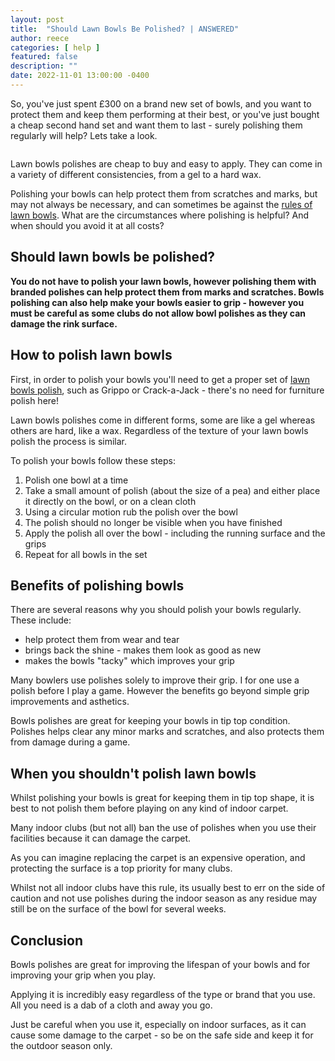 ```yaml
---
layout: post
title:  "Should Lawn Bowls Be Polished? | ANSWERED"
author: reece
categories: [ help ]
featured: false
description: ""
date: 2022-11-01 13:00:00 -0400
---
```

    

<!-- wp:paragraph -->
<p xmlns="http://www.w3.org/1999/xhtml">So, you've just spent £300 on a brand new set of bowls, and you want to protect them and keep them performing at their best, or you've just bought a cheap second hand set and want them to last - surely polishing them regularly will help? Lets take a look.</p>
<!-- /wp:paragraph -->

<!-- wp:image {"id":1542,"sizeSlug":"full","linkDestination":"none"} -->
<figure class="wp-block-image size-full"><img src="/img/posts/Should-Lawn-Bowls-Be-Polished.jpg" alt="" class="wp-image-1542"/></figure>
<!-- /wp:image -->

<!-- wp:paragraph -->
<p>Lawn bowls polishes are cheap to buy and easy to apply. They can come in a variety of different consistencies, from a gel to a hard wax.</p>
<!-- /wp:paragraph -->

<!-- wp:paragraph -->
<p>Polishing your bowls can help protect them from scratches and marks, but may not always be necessary, and can sometimes be against the <a href="https://www.jackhighbowls.com/help/lawn-bowls-rules/" data-type="post" data-id="304">rules of lawn bowls</a>. What are the circumstances where polishing is helpful? And when should you avoid it at all costs?</p>
<!-- /wp:paragraph -->

<!-- wp:heading -->
<h2>Should lawn bowls be polished?</h2>
<!-- /wp:heading -->

<!-- wp:paragraph -->
<p><strong>You do not have to polish your lawn bowls, however polishing them with branded polishes can help protect them from marks and scratches. Bowls polishing can also help make your bowls easier to grip - however you must be careful as some clubs do not allow bowl polishes as they can damage the rink surface.</strong></p>
<!-- /wp:paragraph -->

<!-- wp:heading -->
<h2>How to polish lawn bowls</h2>
<!-- /wp:heading -->

<!-- wp:paragraph -->
<p>First, in order to polish your bowls you'll need to get a proper set of <a href="https://www.jackhighbowls.com/guide/best-lawn-bowls-grip-enhancers/" data-type="post" data-id="278">lawn bowls polish</a>, such as Grippo or Crack-a-Jack - there's no need for furniture polish here!</p>
<!-- /wp:paragraph -->

<!-- wp:paragraph -->
<p>Lawn bowls polishes come in different forms, some are like a gel whereas others are hard, like a wax. Regardless of the texture of your lawn bowls polish the process is similar.</p>
<!-- /wp:paragraph -->

<!-- wp:paragraph -->
<p>To polish your bowls follow these steps:</p>
<!-- /wp:paragraph -->

<!-- wp:list {"ordered":true} -->
<ol><!-- wp:list-item -->
<li>Polish one bowl at a time</li>
<!-- /wp:list-item -->

<!-- wp:list-item -->
<li>Take a small amount of polish (about the size of a pea) and either place it directly on the bowl, or on a clean cloth</li>
<!-- /wp:list-item -->

<!-- wp:list-item -->
<li>Using a circular motion rub the polish over the bowl</li>
<!-- /wp:list-item -->

<!-- wp:list-item -->
<li>The polish should no longer be visible when you have finished</li>
<!-- /wp:list-item -->

<!-- wp:list-item -->
<li>Apply the polish all over the bowl - including the running surface and the grips</li>
<!-- /wp:list-item -->

<!-- wp:list-item -->
<li>Repeat for all bowls in the set</li>
<!-- /wp:list-item --></ol>
<!-- /wp:list -->

<!-- wp:heading -->
<h2>Benefits of polishing bowls</h2>
<!-- /wp:heading -->

<!-- wp:paragraph -->
<p>There are several reasons why you should polish your bowls regularly. These include:</p>
<!-- /wp:paragraph -->

<!-- wp:list -->
<ul><!-- wp:list-item -->
<li>help protect them from wear and tear</li>
<!-- /wp:list-item -->

<!-- wp:list-item -->
<li>brings back the shine - makes them look as good as new</li>
<!-- /wp:list-item -->

<!-- wp:list-item -->
<li>makes the bowls "tacky" which improves your grip</li>
<!-- /wp:list-item --></ul>
<!-- /wp:list -->

<!-- wp:paragraph -->
<p>Many bowlers use polishes solely to improve their grip. I for one use a polish before I play a game. However the benefits go beyond simple grip improvements and asthetics.</p>
<!-- /wp:paragraph -->

<!-- wp:paragraph -->
<p>Bowls polishes are great for keeping your bowls in tip top condition. Polishes helps clear any minor marks and scratches, and also protects them from damage during a game.</p>
<!-- /wp:paragraph -->

<!-- wp:block {"ref":1320} /-->

<!-- wp:heading -->
<h2>When you shouldn't polish lawn bowls</h2>
<!-- /wp:heading -->

<!-- wp:paragraph -->
<p>Whilst polishing your bowls is great for keeping them in tip top shape, it is best to not polish them before playing on any kind of indoor carpet.</p>
<!-- /wp:paragraph -->

<!-- wp:paragraph -->
<p>Many indoor clubs (but not all) ban the use of polishes when you use their facilities because it can damage the carpet.</p>
<!-- /wp:paragraph -->

<!-- wp:paragraph -->
<p>As you can imagine replacing the carpet is an expensive operation, and protecting the surface is a top priority for many clubs.</p>
<!-- /wp:paragraph -->

<!-- wp:paragraph -->
<p>Whilst not all indoor clubs have this rule, its usually best to err on the side of caution and not use polishes during the indoor season as any residue may still be on the surface of the bowl for several weeks.</p>
<!-- /wp:paragraph -->

<!-- wp:heading -->
<h2>Conclusion</h2>
<!-- /wp:heading -->

<!-- wp:paragraph -->
<p>Bowls polishes are great for improving the lifespan of your bowls and for improving your grip when you play.</p>
<!-- /wp:paragraph -->

<!-- wp:paragraph -->
<p>Applying it is incredibly easy regardless of the type or brand that you use. All you need is a dab of a cloth and away you go.</p>
<!-- /wp:paragraph -->

<!-- wp:paragraph -->
<p>Just be careful when you use it, especially on indoor surfaces, as it can cause some damage to the carpet - so be on the safe side and keep it for the outdoor season only.</p>
<!-- /wp:paragraph -->
    